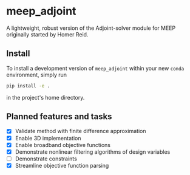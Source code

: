 # meep_adjoint

A lightweight, robust version of the Adjoint-solver module for MEEP originally started by Homer Reid.

## Install

To install a development version of `meep_adjoint` within your new `conda` environment, simply run

```bash
pip install -e .
```

in the project's home directory.

## Planned features and tasks

- [x] Validate method with finite difference approximation
- [x] Enable 3D implementation
- [x] Enable broadband objective functions
- [x] Demonstrate nonlinear filtering algorithms of design variables
- [ ] Demonstrate constraints
- [x] Streamline objective function parsing
